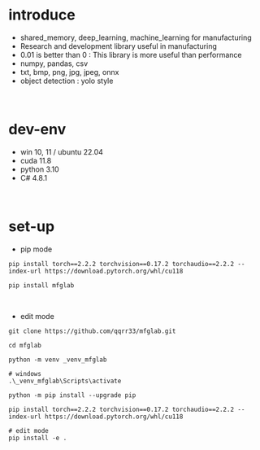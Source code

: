 # introduce
- shared_memory, deep_learning, machine_learning for manufacturing
- Research and development library useful in manufacturing
- 0.01 is better than 0 : This library is more useful than performance
- numpy, pandas, csv
- txt, bmp, png, jpg, jpeg, onnx
- object detection : yolo style

</br>

# dev-env
- win 10, 11 / ubuntu 22.04
- cuda 11.8
- python 3.10
- C# 4.8.1

</br>

# set-up
- pip mode
``` shell
pip install torch==2.2.2 torchvision==0.17.2 torchaudio==2.2.2 --index-url https://download.pytorch.org/whl/cu118

pip install mfglab
```

</br>

- edit mode
``` shell
git clone https://github.com/qqrr33/mfglab.git

cd mfglab

python -m venv _venv_mfglab

# windows
.\_venv_mfglab\Scripts\activate

python -m pip install --upgrade pip

pip install torch==2.2.2 torchvision==0.17.2 torchaudio==2.2.2 --index-url https://download.pytorch.org/whl/cu118

# edit mode
pip install -e .
```


